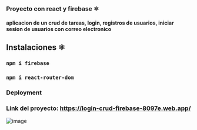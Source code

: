 ### Proyecto con react y firebase ⚛️
#### aplicacion de un crud de tareas, login, registros de usuarios, iniciar sesion de usuarios con correo electronico 


## Instalaciones  ⚛️
### `npm i firebase` 
### `npm i react-router-dom`

### Deployment

### Link del proyecto: https://login-crud-firebase-8097e.web.app/


![image](https://user-images.githubusercontent.com/46203192/112253256-f9f10b80-8c23-11eb-906d-b1b3ed9469e3.png)


